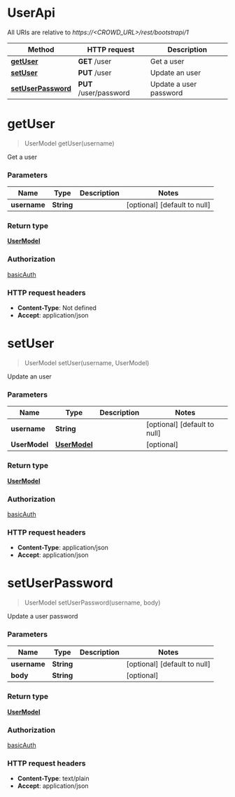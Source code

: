 # UserApi

All URIs are relative to *https://&lt;CROWD_URL&gt;/rest/bootstrapi/1*

| Method | HTTP request | Description |
|------------- | ------------- | -------------|
| [**getUser**](UserApi.md#getUser) | **GET** /user | Get a user |
| [**setUser**](UserApi.md#setUser) | **PUT** /user | Update an user |
| [**setUserPassword**](UserApi.md#setUserPassword) | **PUT** /user/password | Update a user password |


<a name="getUser"></a>
# **getUser**
> UserModel getUser(username)

Get a user

### Parameters

|Name | Type | Description  | Notes |
|------------- | ------------- | ------------- | -------------|
| **username** | **String**|  | [optional] [default to null] |

### Return type

[**UserModel**](../Models/UserModel.md)

### Authorization

[basicAuth](../README.md#basicAuth)

### HTTP request headers

- **Content-Type**: Not defined
- **Accept**: application/json

<a name="setUser"></a>
# **setUser**
> UserModel setUser(username, UserModel)

Update an user

### Parameters

|Name | Type | Description  | Notes |
|------------- | ------------- | ------------- | -------------|
| **username** | **String**|  | [optional] [default to null] |
| **UserModel** | [**UserModel**](../Models/UserModel.md)|  | [optional] |

### Return type

[**UserModel**](../Models/UserModel.md)

### Authorization

[basicAuth](../README.md#basicAuth)

### HTTP request headers

- **Content-Type**: application/json
- **Accept**: application/json

<a name="setUserPassword"></a>
# **setUserPassword**
> UserModel setUserPassword(username, body)

Update a user password

### Parameters

|Name | Type | Description  | Notes |
|------------- | ------------- | ------------- | -------------|
| **username** | **String**|  | [optional] [default to null] |
| **body** | **String**|  | [optional] |

### Return type

[**UserModel**](../Models/UserModel.md)

### Authorization

[basicAuth](../README.md#basicAuth)

### HTTP request headers

- **Content-Type**: text/plain
- **Accept**: application/json

